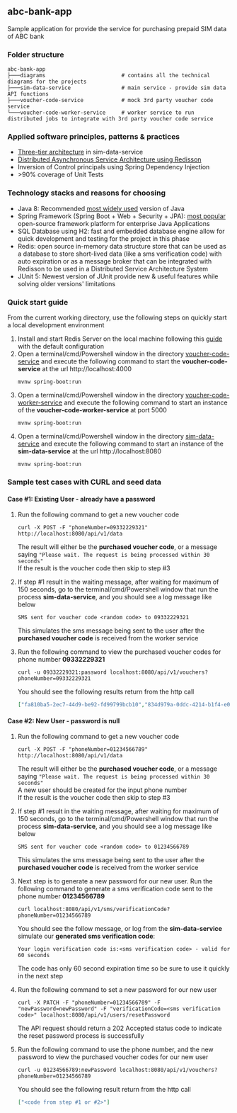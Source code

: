 ## abc-bank-app
Sample application for provide the service for purchasing prepaid SIM data of ABC bank

### Folder structure
```
abc-bank-app
├───diagrams                        # contains all the technical diagrams for the projects
├───sim-data-service                # main service - provide sim data API functions
├───voucher-code-service            # mock 3rd party voucher code service
└───voucher-code-worker-service     # worker service to run distributed jobs to integrate with 3rd party voucher code service
```

### Applied software principles, patterns & practices
* [Three-tier architecture](https://en.wikipedia.org/wiki/Multitier_architecture#Three-tier_architecture) in sim-data-service
* [Distributed Asynchronous Service Architecture using Redisson](https://github.com/redisson/redisson/wiki/9.-distributed-services)
* Inversion of Control principals using Spring Dependency Injection
* \>90% coverage of Unit Tests

### Technology stacks and reasons for choosing
* Java 8: Recommended [most widely used](https://snyk.io/blog/developers-dont-want-to-leave-java-8-as-64-hold-firm-on-their-preferred-release/) version of Java
* Spring Framework (Spring Boot + Web + Security + JPA): [most popular](https://snyk.io/blog/jvm-ecosystem-report-2018-platform-application/) open-source framework platform for enterprise Java Applications
* SQL Database using H2: fast and embedded database engine allow for quick development and testing for the project in this phase
* Redis: open source in-memory data structure store that can be used as a database to store short-lived data (like a sms verification code) with auto expiration or as a message broker that can be integrated with Redisson to be used in a Distributed Service Architecture System
* JUnit 5: Newest version of JUnit provide new & useful features while solving older versions' limitations

### Quick start guide
From the current working directory, use the following steps on quickly start a local development environment

1. Install and start Redis Server on the local machine following this [guide](https://redislabs.com/get-started-with-redis/) with the default configuration
2. Open a terminal/cmd/Powershell window in the directory [voucher-code-service](voucher-code-service) and execute the following command to start the **voucher-code-service** at the url http://localhost:4000
    ```shell
    mvnw spring-boot:run
    ```
3. Open a terminal/cmd/Powershell window in the directory [voucher-code-worker-service](voucher-code-worker-service) and execute the following command to start an instance of the **voucher-code-worker-service** at port 5000
    ```shell
    mvnw spring-boot:run
    ```
4. Open a terminal/cmd/Powershell window in the directory [sim-data-service](sim-data-service) and execute the following command to start an instance of the **sim-data-service** at the url http://localhost:8080
    ```shell
    mvnw spring-boot:run
    ```

### Sample test cases with CURL and seed data

#### Case #1: Existing User - already have a password
1. Run the following command to get a new voucher code
    ```shell
    curl -X POST -F "phoneNumber=09332229321" http://localhost:8080/api/v1/data
    ```
    The result will either be the **purchased voucher code**, or a message saying `"Please wait. The request is being processed within 30 seconds"`  
    If the result is the voucher code then skip to step #3

2. If step #1 result in the waiting message, after waiting for maximum of 150 seconds, go to the terminal/cmd/Powershell window that run the process **sim-data-service**, and you should see a log message like below
    ```
    SMS sent for voucher code <random code> to 09332229321
    ```
    This simulates the sms message being sent to the user after the **purchased voucher code** is received from the worker service

3. Run the following command to view the purchased voucher codes for phone number **09332229321**
    ```shell
    curl -u 09332229321:password localhost:8080/api/v1/vouchers?phoneNumber=09332229321
    ```
    You should see the following results return from the http call
    ```json
    ["fa810ba5-2ec7-44d9-be92-fd99799bcb10","834d979a-0ddc-4214-b1f4-e0ce39fce330","<code from step #1 or #2>"]
    ``` 

#### Case #2: New User - password is null
1. Run the following command to get a new voucher code
    ```shell
    curl -X POST -F "phoneNumber=01234566789" http://localhost:8080/api/v1/data
    ```
    The result will either be the **purchased voucher code**, or a message saying `"Please wait. The request is being processed within 30 seconds"`  
    A new user should be created for the input phone number  
    If the result is the voucher code then skip to step #3

2. If step #1 result in the waiting message, after waiting for maximum of 150 seconds, go to the terminal/cmd/Powershell window that run the process **sim-data-service**, and you should see a log message like below
    ```
    SMS sent for voucher code <random code> to 01234566789
    ```
    This simulates the sms message being sent to the user after the **purchased voucher code** is received from the worker service

3. Next step is to generate a new password for our new user. Run the following command to generate a sms verification code sent to the phone number **01234566789**
    ```shell
    curl localhost:8080/api/v1/sms/verificationCode?phoneNumber=01234566789
    ```
    You should see the follow message, or log from the **sim-data-service** simulate our **generated sms verification code**:
    ```
    Your login verification code is:<sms verification code> - valid for 60 seconds
    ```
    The code has only 60 second expiration time so be sure to use it quickly in the next step

4. Run the following command to set a new password for our new user
    ```shell
    curl -X PATCH -F "phoneNumber=01234566789" -F "newPassword=newPassword" -F "verificationCode=<sms verification code>" localhost:8080/api/v1/users/resetPassword
    ```
    The API request should return a 202 Accepted status code to indicate the reset password process is successfully

5. Run the following command to use the phone number, and the new password to view the purchased voucher codes for our new user
    ```shell
    curl -u 01234566789:newPassword localhost:8080/api/v1/vouchers?phoneNumber=01234566789
    ```
    You should see the following result return from the http call
    ```json
    ["<code from step #1 or #2>"]
    ```